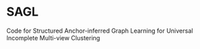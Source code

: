 # SAGL
Code for Structured Anchor-inferred Graph Learning for Universal Incomplete Multi-view Clustering
